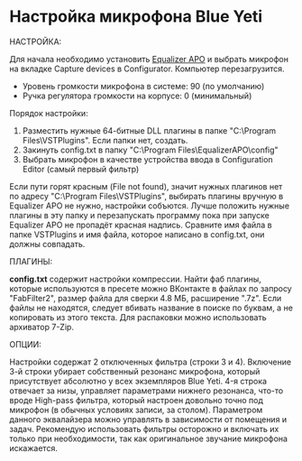 # Настройка микрофона Blue Yeti

НАСТРОЙКА:

Для начала необходимо установить <a href="https://sourceforge.net/projects/equalizerapo/files/1.3/EqualizerAPO64-1.3.exe/download">Equalizer APO</a> и выбрать микрофон на вкладке Capture devices в Configurator. Компьютер перезагрузится.

* Уровень громкости микрофона в системе: 90 (по умолчанию)<br>
* Ручка регулятора громкости на корпусе: 0 (минимальный)<br>

Порядок настройки:

1. Разместить нужные 64-битные DLL плагины в папке "C:\Program Files\VSTPlugins\". Если папки нет, создать.<br>
2. Закинуть config.txt в папку "C:\Program Files\EqualizerAPO\config\"<br>
3. Выбрать микрофон в качестве устройства ввода в Configuration Editor (самый первый фильтр)<br>

Если пути горят красным (File not found), значит нужных плагинов нет по адресу "C:\Program Files\VSTPlugins\", выбирать плагины вручную в Equalizer APO не нужно, настройки собъются. Лучше положить нужные плагины в эту папку и перезапускать программу пока при запуске Equalizer APO не пропадёт красная надпись. Сравните имя файла в папке VSTPlugins и имя файла, которое написано в config.txt, они должны совпадать.<br>

ПЛАГИНЫ:

<b>config.txt</b> содержит настройки компрессии. Найти фаб плагины, которые используются в пресете можно ВКонтакте в файлах по запросу "FabFilter2", размер файла для сверки 4.8 МБ, расширение ".7z". Если файлы не находятся, следует вбивать название в поиске по буквам, а не копировать из этого текста. Для распаковки можно использовать архиватор 7-Zip.

ОПЦИИ:

Настройки содержат 2 отключенных фильтра (строки 3 и 4). Включение 3-й строки убирает собственный резонанс микрофона, который присутствует абсолютно у всех экземпляров Blue Yeti. 4-я строка отвечает за низы, управляет параметрами нижнего резонанса, что-то вроде High-pass фильтра, который настроен довольно точно под микрофон (в обычных условиях записи, за столом). Параметром данного эквалайзера можно управлять в зависимости от помещения и задач. Рекомендую использовать фильтры осторожно и включать их только при необходимости, так как оригинальное звучание микрофона искажается.
